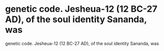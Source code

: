 # genetic code. Jesheua-12 (12 BC-27 AD), of   the  soul  identity   Sananda, was

genetic code. Jesheua-12 (12 BC-27 AD), of   the  soul  identity   Sananda, was